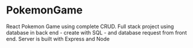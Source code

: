 # PokemonGame
React Pokemon Game using complete CRUD. 
Full stack project using database in back end - create with SQL - and database request from front end. 
Server is built with Express and Node

